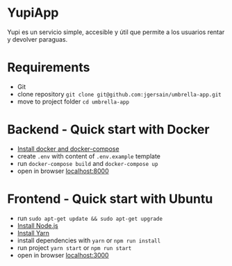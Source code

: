 # YupiApp

Yupi es un servicio simple, accesible y útil que permite a los usuarios rentar y devolver paraguas.

# Requirements

- Git
- clone repository `git clone git@github.com:jgersain/umbrella-app.git`
- move to project folder `cd umbrella-app`

# Backend - Quick start with Docker

- [Install docker and docker-compose](https://docs.docker.com/install/linux/docker-ce/ubuntu/)
- create `.env` with content of `.env.example` template 
- run `docker-compose build` and `docker-compose up` 
- open in browser [localhost:8000](localhost:8000)

# Frontend - Quick start with Ubuntu

- run `sudo apt-get update && sudo apt-get upgrade`
- [Install Node.js](https://github.com/nodesource/distributions/blob/master/README.md)
- [Install Yarn](https://yarnpkg.com/lang/en/docs/install/#debian-stable)
- install dependencies with `yarn` or `npm run install`
- run project `yarn start` or `npm run start`
- open in browser [localhost:3000](localhost:3000)